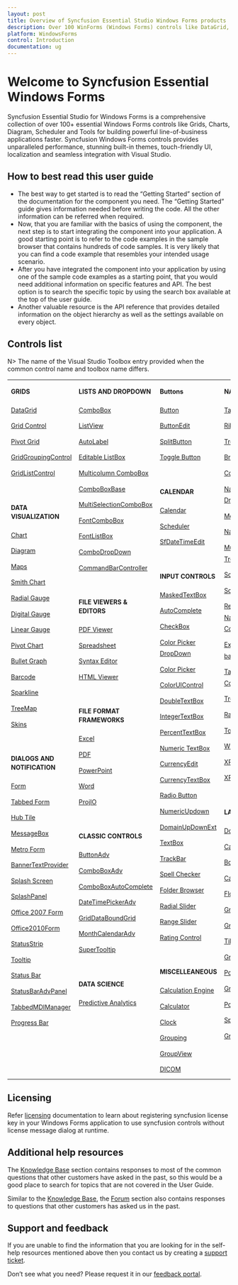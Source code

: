 ```yaml
---
layout: post
title: Overview of Syncfusion Essential Studio Windows Forms products
description: Over 100 WinForms (Windows Forms) controls like DataGrid, Charts, Docking, PDF Viewer and much more to build desktop applications.
platform: WindowsForms
control: Introduction
documentation: ug
---
```


# Welcome to Syncfusion Essential Windows Forms

Syncfusion Essential Studio for Windows Forms is a comprehensive collection of over 100+ essential Windows Forms controls like Grids, Charts, Diagram, Scheduler and Tools for building powerful line-of-business applications faster. Syncfusion Windows Forms controls provides unparalleled performance, stunning built-in themes, touch-friendly UI, localization and seamless integration with Visual Studio.

## How to best read this user guide

* The best way to get started is to read the “Getting Started” section of the documentation for the component you need. The “Getting Started” guide gives information needed before writing the code. All the other information can be referred when required.
* Now, that you are familiar with the basics of using the component, the next step is to start integrating the component into your application. A good starting point is to refer to the code examples in the sample browser that contains hundreds of code samples. It is very likely that you can find a code example that resembles your intended usage scenario.
* After you have integrated the component into your application by using one of the sample code examples as a starting point, that you would need additional information on specific features and API. The best option is to search the specific topic by using the search box available at the top of the user guide.
* Another valuable resource is the API reference that provides detailed information on the object hierarchy as well as the settings available on every object.

## Controls list

N> The name of the Visual Studio Toolbox entry provided when the common control name and toolbox name differs.

<style>
#table
{
border:0 !important;
line-height: 160% !important;
}

tr
{
border:0 !important;
}

td
{
border:0 !important;
vertical-align: top;
}

#anchor
{
font-size: 14px !important;
text-decoration: none!important;
text-align: left!important;
padding: 5px 0px;
}
#title-topics
{
font-size: 14px !important;
font-weight: bold!important;
border:0 !important;
line-height: 20px;
}
#title
{
font-size: 14px !important;
font-weight: bold!important;
border:0 !important;
text-align: left!important;
line-height: 20px ;
margin-top: 50px;
}

</style>
<table id="table">
<tbody>
<colgroup>
<col style="width: 220px">
<col style="width: 220px">
<col style="width: 220px">
<col style="width: 220px">
</colgroup>
</tbody>
<tr>
	<td>
		<div><p id="title-topics">GRIDS</p></div>
		<div id="anchor"><a href="https://help.syncfusion.com/windowsforms/datagrid/gettingstarted">DataGrid</a></div> 
		<div id="anchor"><a href="https://help.syncfusion.com/windowsforms/grid-control/getting-started">Grid Control</a> </div>
		<div id="anchor"><a href="https://help.syncfusion.com/windowsforms/pivot-grid/getting-started">Pivot Grid</a> </div>
		<div id="anchor"><a  href="https://help.syncfusion.com/windowsforms/gridgrouping/getting-started">GridGroupingControl</a> </div>
		<div id="anchor"><a  href="https://help.syncfusion.com/windowsforms/multicolumn-listbox/getting-started">GridListControl</a></div>
		<div><p id="title">DATA VISUALIZATION</p></div>
		<div id="anchor"><a  href="https://help.syncfusion.com/windowsforms/chart/getting-started">Chart</a> </div>
		<div id="anchor"><a  href="https://help.syncfusion.com/windowsforms/diagram/getting-started">Diagram</a> </div>
		<div id="anchor"><a  href="https://help.syncfusion.com/windowsforms/map/getting-started">Maps</a> </div>
		<div id="anchor"><a  href="https://help.syncfusion.com/windowsforms/smith-chart/gettingstarted">Smith Chart</a> </div>
		<div id="anchor"><a  href="https://help.syncfusion.com/windowsforms/radial-gauge/radial-gauge">Radial Gauge</a> </div>
		<div id="anchor"><a  href="https://help.syncfusion.com/windowsforms/radial-gauge/digital-gauge">Digital Gauge</a> </div>
		<div id="anchor"><a  href="https://help.syncfusion.com/windowsforms/radial-gauge/linear-gauge">Linear Gauge</a> </div>
		<div id="anchor"><a  href="https://help.syncfusion.com/windowsforms/pivot-chart/getting-started">Pivot Chart</a> </div>
		<div id="anchor"><a  href="https://help.syncfusion.com/windowsforms/bullet-graph/getting-started">Bullet Graph</a> </div>
		<div id="anchor"><a  href="https://help.syncfusion.com/windowsforms/barcode/getting-started">Barcode</a> </div>
		<div id="anchor"><a  href="https://help.syncfusion.com/windowsforms/sparkline/gettingstarted">Sparkline</a> </div>
		<div id="anchor"><a  href="https://help.syncfusion.com/windowsforms/treemap/getting-started">TreeMap</a> </div>
		<div id="anchor"><a  href="https://help.syncfusion.com/windowsforms/skins/getting-started">Skins</a> </div>
		<div><p id="title">DIALOGS AND NOTIFICATION</p></div>
		<div id="anchor"><a  href="https://help.syncfusion.com/windowsforms/form/getting-started">Form</a> </div>
		<div id="anchor"><a  href="https://help.syncfusion.com/windowsforms/tabbed-form/getting-started">Tabbed Form</a> </div>
		<div id="anchor"><a  href="https://help.syncfusion.com/windowsforms/hub-tile/getting-started">Hub Tile</a> </div>
		<div id="anchor"><a  href="https://help.syncfusion.com/windowsforms/messagebox/getting-started">MessageBox</a> </div>
		<div id="anchor"><a  href="https://help.syncfusion.com/windowsforms/metro-form/getting-started">Metro Form</a> </div>
		<div id="anchor"><a  href="https://help.syncfusion.com/windowsforms/watermark-text-provider/getting-started">BannerTextProvider</a> </div>
		<div id="anchor"><a  href="https://help.syncfusion.com/windowsforms/splash-screen/getting-started">Splash Screen</a> </div>
		<div id="anchor"><a  href="https://help.syncfusion.com/windowsforms/splash-panel/getting-started">SplashPanel</a> </div>
		<div id="anchor"><a  href="https://help.syncfusion.com/windowsforms/office2007form/getting-started">Office 2007 Form</a> </div>
		<div id="anchor"><a  href="https://help.syncfusion.com/windowsforms/office2010form/getting-started">Office2010Form</a> </div>
		<div id="anchor"><a  href="https://help.syncfusion.com/windowsforms/statusstrip/statusstripex">StatusStrip</a> </div>
		<div id="anchor"><a  href="https://help.syncfusion.com/windowsforms/tooltip/gettingstarted">Tooltip</a> </div>
		<div id="anchor"><a  href="https://help.syncfusion.com/windowsforms/status-bar/getting-started">Status Bar</a> </div>
		<div id="anchor"><a  href="https://help.syncfusion.com/windowsforms/statusbaradvpanel/getting-started">StatusBarAdvPanel</a> </div>
		<div id="anchor"><a  href="https://help.syncfusion.com/windowsforms/tabbedmdi/getting-started">TabbedMDIManager</a> </div>
		<div id="anchor"><a  href="https://help.syncfusion.com/windowsforms/progress-bar/creating-progressbaradv">Progress Bar</a> </div>
	</td>
	<td>
		<div><p id="title-topics">LISTS AND DROPDOWN</p></div>
		<div id="anchor"><a  href="https://help.syncfusion.com/windowsforms/combobox/gettingstarted">ComboBox</a> </div>
		<div id="anchor"><a  href="https://help.syncfusion.com/windowsforms/listview/gettingstarted">ListView</a> </div>
		<div id="anchor"><a  href="https://help.syncfusion.com/windowsforms/autolabel/getting-started">AutoLabel</a> </div>
		<div id="anchor"><a  href="https://help.syncfusion.com/windowsforms/editable-listbox/getting-started">Editable ListBox</a> </div>
		<div id="anchor"><a  href="https://help.syncfusion.com/windowsforms/multicolumn-combobox/getting-started">Multicolumn ComboBox</a> </div>
		<div id="anchor"><a  href="https://help.syncfusion.com/windowsforms/comboboxbase/getting-started">ComboBoxBase</a> </div>
		<div id="anchor"><a  href="https://help.syncfusion.com/windowsforms/idic/multiselectioncombobox/getting-started">MultiSelectionComboBox</a> </div>
		<div id="anchor"><a  href="https://help.syncfusion.com/windowsforms/fontcombobox/getting-started">FontComboBox</a> </div>
		<div id="anchor"><a  href="https://help.syncfusion.com/windowsforms/fontlistbox/getting-started">FontListBox</a> </div>
		<div id="anchor"><a  href="https://help.syncfusion.com/windowsforms/combobox-dropdown/getting-started">ComboDropDown</a> </div>
		<div id="anchor"><a  href="https://help.syncfusion.com/windowsforms/commandbar/getting-started">CommandBarController</a></div>
		<div><p id="title">FILE VIEWERS &amp; EDITORS</p></div>
		<div id="anchor"><a  href="https://help.syncfusion.com/windowsforms/pdf-viewer/getting-started">PDF Viewer</a> </div>
		<div id="anchor"><a  href="https://help.syncfusion.com/windowsforms/spreadsheet/getting-started">Spreadsheet</a> </div>
		<div id="anchor"><a  href="https://help.syncfusion.com/windowsforms/syntax-editor/getting-started">Syntax Editor</a> </div>
		<div id="anchor"><a  href="https://help.syncfusion.com/windowsforms/html-viewer/getting-started">HTML Viewer</a> </div>
		<div><p id="title">FILE FORMAT FRAMEWORKS</p></div>
		<div id="anchor"><a  href="https://help.syncfusion.com/file-formats/xlsio/getting-started-create-excel-file-csharp-vbnet">Excel</a> </div>
		<div id="anchor"><a  href="https://help.syncfusion.com/file-formats/pdf/getting-started">PDF</a> </div>
		<div id="anchor"><a  href="https://help.syncfusion.com/file-formats/presentation/getting-started">PowerPoint</a> </div>
		<div id="anchor"><a  href="https://help.syncfusion.com/file-formats/docio/getting-started">Word</a> </div>
		<div id="anchor"> <a  href="https://help.syncfusion.com/windowsforms/projio/project">ProjIO</a></div>
		<div><p id="title">CLASSIC CONTROLS</p></div>
		<div id="anchor"><a  href="https://help.syncfusion.com/windowsforms/idic/button/getting-started">ButtonAdv</a> </div>
		<div id="anchor"><a  href="https://help.syncfusion.com/windowsforms/idic/combobox/getting-started">ComboBoxAdv</a> </div>
		<div id="anchor"><a  href="https://help.syncfusion.com/windowsforms/idic/autocomplete/getting-started">ComboBoxAutoComplete</a> </div>
		<div id="anchor"><a  href="https://help.syncfusion.com/windowsforms/idic/datetimepicker/creating-datetimepickeradv">DateTimePickerAdv</a> </div>
		<div id="anchor"><a  href="https://help.syncfusion.com/windowsforms/idic/databoundgrid/getting-started">GridDataBoundGrid</a> </div>
		<div id="anchor"><a  href="https://help.syncfusion.com/windowsforms/idic/month-calendar/creating-monthcalendaradv">MonthCalendarAdv</a> </div>
		<div id="anchor"><a  href="https://help.syncfusion.com/windowsforms/idic/tooltip/supertooltip">SuperTooltip</a></div>
		<div><p id="title">DATA SCIENCE</p></div>
		<div id="anchor"><a  href="https://help.syncfusion.com/predictive-analytics/pmml-execution-engine/overview">Predictive Analytics</a></div>
	</td>
	<td>
		<div><p id="title-topics">Buttons</p></div>
		<div id="anchor"><a  href="https://help.syncfusion.com/windowsforms/button/getting-started">Button</a> </div>
		<div id="anchor"><a  href="https://help.syncfusion.com/windowsforms/buttonedit/getting-started">ButtonEdit</a> </div>	
		<div id="anchor"><a  href="https://help.syncfusion.com/windowsforms/split-button/getting-started">SplitButton</a> </div>
		<div id="anchor"><a  href="https://help.syncfusion.com/windowsforms/toggle-button/getting-started">Toggle Button</a></div>
		<div><p id="title">CALENDAR</p></div>
		<div id="anchor"><a  href="https://help.syncfusion.com/windowsforms/calendar/getting-started">Calendar</a> </div>
		<div id="anchor"><a  href="https://help.syncfusion.com/windowsforms/scheduler/getting-started">Scheduler</a> </div>
		<div id="anchor"><a  href="https://help.syncfusion.com/windowsforms/datetimepicker/getting-started">SfDateTimeEdit</a></div>
		<div><p id="title">INPUT CONTROLS</p></div>
		<div id="anchor"><a href="https://help.syncfusion.com/windowsforms/maskedtextbox/getting-started">MaskedTextBox</a></div>
		<div id="anchor"><a href="https://help.syncfusion.com/windowsforms/autocomplete/getting-started">AutoComplete</a> </div>
		<div id="anchor"><a  href="https://help.syncfusion.com/windowsforms/checkbox/getting-started">CheckBox</a> </div>
		<div id="anchor"><a  href="https://help.syncfusion.com/windowsforms/color-picker-dropdown/getting-started">Color Picker DropDown</a> </div>
		<div id="anchor"><a  href="https://help.syncfusion.com/windowsforms/color-picker/getting-started">Color Picker</a> </div>
		<div id="anchor"><a  href="https://help.syncfusion.com/windowsforms/colorui/getting-started">ColorUIControl</a> </div>
		<div id="anchor"><a  href="https://help.syncfusion.com/windowsforms/double-textbox/getting-started">DoubleTextBox</a> </div>
		<div id="anchor"><a  href="https://help.syncfusion.com/windowsforms/integer-textbox/getting-started">IntegerTextBox</a> </div>
		<div id="anchor"><a  href="https://help.syncfusion.com/windowsforms/percent-textbox/getting-started">PercentTextBox</a> </div>
		<div id="anchor"><a  href="https://help.syncfusion.com/windowsforms/numeric-textbox/gettingstarted">Numeric TextBox</a> </div>
		<div id="anchor"><a  href="https://help.syncfusion.com/windowsforms/idic/currency-edit/getting-started">CurrencyEdit</a> </div>
		<div id="anchor"><a  href="https://help.syncfusion.com/windowsforms/currency-textbox/getting-started">CurrencyTextBox</a> </div>
		<div id="anchor"><a  href="https://help.syncfusion.com/windowsforms/radio-button/getting-started">Radio Button</a> </div>
		<div id="anchor"><a  href="https://help.syncfusion.com/windowsforms/numericupdown/getting-started">NumericUpdown</a> </div>
		<div id="anchor"><a  href="https://help.syncfusion.com/windowsforms/domain-updown/getting-started">DomainUpDownExt</a> </div>
		<div id="anchor"><a  href="https://help.syncfusion.com/windowsforms/textbox/getting-started">TextBox</a> </div>
		<div id="anchor"><a  href="https://help.syncfusion.com/windowsforms/trackbar/getting-started">TrackBar</a> </div>
		<div id="anchor"><a  href="https://help.syncfusion.com/windowsforms/spell-checker/getting-started">Spell Checker</a> </div>
		<div id="anchor"><a  href="https://help.syncfusion.com/windowsforms/folder-browser/getting-started">Folder Browser</a> </div>
		<div id="anchor"><a  href="https://help.syncfusion.com/windowsforms/radial-menu/getting-started">Radial Slider</a> </div>
		<div id="anchor"><a  href="https://help.syncfusion.com/windowsforms/range-slider/getting-started">Range Slider</a> </div>
		<div id="anchor"><a  href="https://help.syncfusion.com/windowsforms/rating-control/getting-started">Rating Control</a></div>
		<div><p id="title">MISCELLEANEOUS</p></div>
		<div id="anchor"><a  href="https://help.syncfusion.com/windowsforms/calculation-engine/getting-started">Calculation Engine</a> </div>
		<div id="anchor"><a  href="https://help.syncfusion.com/windowsforms/calculator/getting-started">Calculator</a> </div>
		<div id="anchor"><a  href="https://help.syncfusion.com/windowsforms/clock/getting-started">Clock</a> </div>
		<div id="anchor"><a  href="https://help.syncfusion.com/windowsforms/grouping/getting-started">Grouping</a> </div>
		<div id="anchor"><a  href="https://help.syncfusion.com/windowsforms/groupview/getting-started">GroupView</a> </div>
		<div id="anchor"><a  href="https://help.syncfusion.com/windowsforms/dicom/getting-started">DICOM</a></div>
	</td>
	<td>
		<div><p id="title-topics">NAVIGATION</p></div>
		<div id="anchor"><a  href="https://help.syncfusion.com/windowsforms/tabcontrol/getting-started">TabControl</a></div> 
		<div id="anchor"><a  href="https://help.syncfusion.com/windowsforms/ribbon/getting-started">Ribbon</a> </div>
		<div id="anchor"><a  href="https://help.syncfusion.com/windowsforms/treeview/getting-started">TreeView</a> </div>
		<div id="anchor"><a  href="https://help.syncfusion.com/windowsforms/navigationview/getting-started">Breadcrumb</a> </div>
		<div id="anchor"><a  href="https://help.syncfusion.com/windowsforms/contextmenustrip/getting-started">ContextMenuStrip</a> </div>
		<div id="anchor"><a  href="https://help.syncfusion.com/windowsforms/navigation-drawer/getting-started">Navigation Drawer</a> </div>
		<div id="anchor"><a  href="https://help.syncfusion.com/windowsforms/menu/getting-started">Menu</a> </div>
		<div id="anchor"><a  href="https://help.syncfusion.com/windowsforms/navigation-pane/gettingstarted">Navigation Pane</a> </div>
		<div id="anchor"><a  href="https://help.syncfusion.com/windowsforms/multicolumn-treeview/getting-started">MultiColumn TreeView</a> </div>
		<div id="anchor"><a  href="https://help.syncfusion.com/windowsforms/scroll-frame/gettingstarted">Scroll Frame</a> </div>
		<div id="anchor"><a  href="https://help.syncfusion.com/windowsforms/scrollersframe/getting-started">ScrollersFrame</a> </div>
		<div id="anchor"><a  href="https://help.syncfusion.com/windowsforms/gridrecordnavigationcontrol/getting-started">Record Navigation Control</a> </div>
		<div id="anchor"><a  href="https://help.syncfusion.com/windowsforms/splitter/getting-started">Excel-like Tab bar Splitter</a> </div>
		<div id="anchor"><a  href="https://help.syncfusion.com/windowsforms/tab-splitter-container/gettingstarted">Tab Splitter Container</a> </div>
		<div id="anchor"><a  href="https://help.syncfusion.com/windowsforms/tree-navigator/getting-started">Tree Navigator</a> </div>
		<div id="anchor"><a  href="https://help.syncfusion.com/windowsforms/radial-menu/getting-started">Radial Menu</a> </div> 	 	
		<div id="anchor"><a  href="https://help.syncfusion.com/windowsforms/xptoolbar/getting-started">ToolBar</a> </div>
		<div id="anchor"><a  href="https://help.syncfusion.com/windowsforms/wizard-control/getting-started">Wizard Control</a> </div>
		<div id="anchor"><a  href="https://help.syncfusion.com/windowsforms/xptaskbar/creating-an-xptaskbar">XPTaskBar</a> </div>	
		<div id="anchor"><a  href="https://help.syncfusion.com/windowsforms/xptaskpane/creating-a-simple-xptaskpane">XPTaskPane</a></div>	
		<div><p id="title">LAYOUT</p></div>
		<div id="anchor"><a href="https://help.syncfusion.com/windowsforms/docking-manager/getting-started">Docking Manager</a></div> 
		<div id="anchor"><a href="https://help.syncfusion.com/windowsforms/carousel/getting-started">Carousel</a> </div>
		<div id="anchor"><a href="https://help.syncfusion.com/windowsforms/layoutmanagers/borderlayout/gettingstarted">Border Layout</a> </div>
		<div id="anchor"><a  href="https://help.syncfusion.com/windowsforms/layoutmanagers/cardlayout/gettingstarted">Card Layout</a> </div>
		<div id="anchor"><a  href="https://help.syncfusion.com/windowsforms/layoutmanagers/flowlayout/gettingstarted">Flow Layout</a> </div>
		<div id="anchor"><a  href="https://help.syncfusion.com/windowsforms/layoutmanagers/gridlayout/getting-started">Grid Layout</a> </div>
		<div id="anchor"><a  href="https://help.syncfusion.com/windowsforms/layoutmanagers/gridbaglayout/getting-started">Grid Bag Layout</a> </div>
		<div id="anchor"><a  href="https://help.syncfusion.com/windowsforms/tile-layout/getting-started">Tile Layout</a> </div>
		<div id="anchor"><a  href="https://help.syncfusion.com/windowsforms/gradient-panel/getting-started">GradientPanel</a> </div>
		<div id="anchor"><a  href="https://help.syncfusion.com/windowsforms/popup/getting-started">Popup</a> </div>
		<div id="anchor"><a href="https://help.syncfusion.com/windowsforms/gradient-label/getting-started">Gradient Label</a></div>
		<div id="anchor"><a href="https://help.syncfusion.com/windowsforms/popupmenu/getting-started">PopupMenu</a></div>
		<div id="anchor"><a  href="https://help.syncfusion.com/windowsforms/splitcontainer/creating-splitcontaineradv">SplitContainer</a> </div>
		<div id="anchor"><a  href="https://help.syncfusion.com/windowsforms/gradientpanelext/getting-started">GradientPanelExt</a></div>
	</td>
</tr>
</table>



## Licensing

Refer [licensing](https://help.syncfusion.com/common/essential-studio/licensing/license-key) documentation to learn about registering syncfusion license key in your Windows Forms application to use syncfusion controls without license message dialog at runtime.

## Additional help resources

The [Knowledge Base](https://www.syncfusion.com/kb/windowsforms) section contains responses to most of the common questions that other customers have asked in the past, so this would be a good place to search for topics that are not covered in the User Guide.

Similar to the [Knowledge Base](https://www.syncfusion.com/kb/windowsforms), the [Forum](https://www.syncfusion.com/forums/windowsforms) section also contains responses to questions that other customers has asked us in the past.

## Support and feedback

If you are unable to find the information that you are looking for in the self-help resources mentioned above then you contact us by creating a [support ticket](https://www.syncfusion.com/support/directtrac/incidents).

Don’t see what you need? Please request it in our [feedback portal](https://www.syncfusion.com/feedback/winforms).
